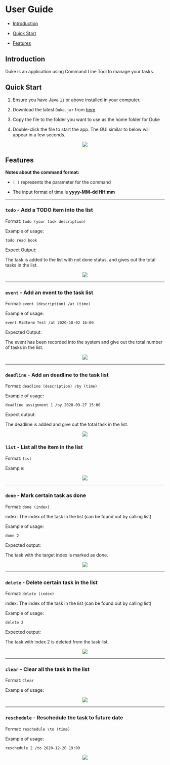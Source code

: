 # User Guide
- [Introduction](#Introduction)

- [Quick Start](#Quick-Start)

- [Features](#Features)

## Introduction

Duke is an application using Command Line Tool to manage your tasks.

## Quick Start

1. Ensure you have Java `11` or above installed in your computer.

2. Download the latest `Duke.jar` from [here](!https://github.com/Lingy12/ip/releases)

3. Copy the file to the folder you want to use as the home folder for Duke

4. Double-click the file to start the app. The GUI similar to below will appear in a few seconds.

<p align="center">
    <img src="/img/duke_main.png">
</p>

## Features 


<div markdown="block" class="alert alert-info">

**Notes about the command format:**<br>
   * `( )` represents the parameter for the command
   
   * The input format of time is **yyyy-MM-dd HH:mm**
   
</div> 

---

### `todo` - Add a TODO item into the list

Format: `todo (your task description)`

Example of usage:

`todo read book`

Expect Output:

The task is added to the list with not done status, and gives out the total tasks in the list.

<p align="center">
    <img src="/img/duke_todo.png">
</p>

***

### `event` - Add an event to the task list

Format: `event (description) /at (time)` 

Example of usage:

`event Midterm Test /at 2020-10-02 16:00`

Expected Output:

The event has been recorded into the system and give out the total number of tasks in the list.

<p align="center">
    <img src="/img/duke_event.png">
</p>

***


### `deadline` - Add an deadline to the task list

Format: `deadline (description) /by (time)`

Example of usage: 

`deadline assignment 1 /by 2020-09-27 15:00`

Expect output:

The deadline is added and give out the total task in the list.

<p align="center">
    <img src="/img/duke_deadline.png">
</p>

### `list` - List all the item in the list

Format: `list`

Example:

<p align="center">
    <img src="/img/duke_list.png">
</p>

***

### `done` - Mark certain task as done

Format: `done (index)`

index: The index of the task in the list (can be found out by calling list)

Example of usage:

`done 2`

Expected output:

The task with the target index is marked as done. 

<p align="center">
    <img src="/img/duke_done.png">
</p>

***

### `delete` - Delete certain task in the list

Format: `delete (index)`

index: The index of the task in the list (can be found out by calling list)

Example of usage:

`delete 2`

Expected output:

The task with index 2 is deleted from the task list.

<p align="center">
    <img src="/img/duke_delete.png">
</p>

***

### `clear` - Clear all the task in the list

Format: `Clear`

Example of usage:

<p align="center">
    <img src="/img/duke_clear.png">
</p>

***

### `reschedule` - Reschedule the task to future date

Format: `reschedule \to (time)`

Example of usage: 

`reschedule 2 /to 2020-12-20 19:00`

<p align="center">
    <img src="/img/duke_reschedule.png">
</p>


